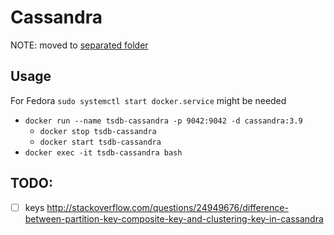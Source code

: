 # Cassandra

NOTE: moved to [separated folder](cassandra)

## Usage

For Fedora `sudo systemctl start docker.service` might be needed

- `docker run --name tsdb-cassandra -p 9042:9042 -d cassandra:3.9`
  - `docker stop tsdb-cassandra`
  - `docker start tsdb-cassandra`
- `docker exec -it tsdb-cassandra bash`

## TODO:

- [ ] keys http://stackoverflow.com/questions/24949676/difference-between-partition-key-composite-key-and-clustering-key-in-cassandra

